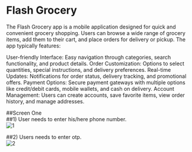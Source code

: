 # Flash Grocery
The Flash Grocery app is a mobile application designed for quick and convenient grocery shopping. Users can browse a wide range of grocery items, add them to their cart, and place orders for delivery or pickup. The app typically features:

User-friendly Interface: Easy navigation through categories, search functionality, and product details.
Order Customization: Options to select quantities, special instructions, and delivery preferences.
Real-time Updates: Notifications for order status, delivery tracking, and promotional offers.
Payment Options: Secure payment gateways with multiple options like credit/debit cards, mobile wallets, and cash on delivery.
Account Management: Users can create accounts, save favorite items, view order history, and manage addresses.<br>

##Screen One<br>
##1) User needs to enter his/here phone number.<br>
![1](https://github.com/user-attachments/assets/7bbd33b1-bddb-4d62-8ce6-89a65d20b67d)<br>

##2) Users needs to enter otp.<br>
![2](https://github.com/user-attachments/assets/cba827a0-6794-4da7-a303-6be8241f9e3e)<br>
